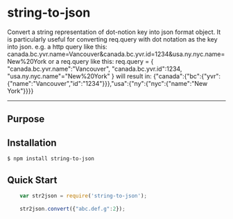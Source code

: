 string-to-json
==============

Convert a string representation of dot-notion key into json format object.
It is particularly useful for converting req.query with dot notation as the key into json.
e.g. a http query like this: canada.bc.yvr.name=Vancouver&canada.bc.yvr.id=1234&usa.ny.nyc.name=New%20York
or a req.query like this: req.query = { "canada.bc.yvr.name":"Vancouver", "canada.bc.yvr.id":1234, "usa.ny.nyc.name"="New%20York" }
will result in: {"canada":{"bc":{"yvr":{"name":"Vancouver","id":"1234"}}},"usa":{"ny":{"nyc":{"name":"New York"}}}}


-------------


## Purpose


## Installation
    $ npm install string-to-json

## Quick Start

```js
    var str2json = require('string-to-json');
    
    str2json.convert({"abc.def.g":2});

```


